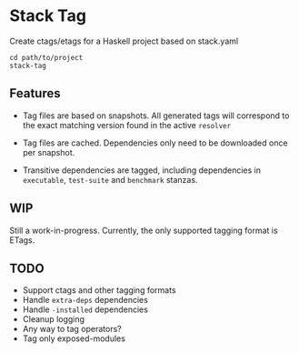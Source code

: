 
# Stack Tag

Create ctags/etags for a Haskell project based on stack.yaml

	cd path/to/project
    stack-tag

## Features

- Tag files are based on snapshots. All generated tags will correspond
  to the exact matching version found in the active `resolver`

- Tag files are cached. Dependencies only need to be downloaded once
  per snapshot.

- Transitive dependencies are tagged, including dependencies in
  `executable`, `test-suite` and `benchmark` stanzas.

## WIP

Still a work-in-progress. Currently, the only supported tagging format
is ETags.

## TODO

- Support ctags and other tagging formats
- Handle `extra-deps` dependencies
- Handle `-installed` dependencies
- Cleanup logging
- Any way to tag operators?
- Tag only exposed-modules
